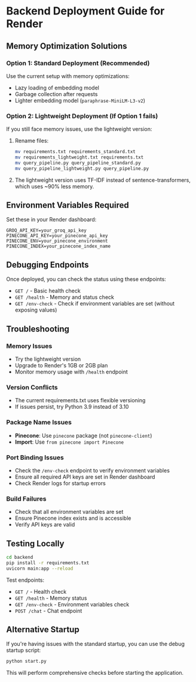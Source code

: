 # Backend Deployment Guide for Render

## Memory Optimization Solutions

### Option 1: Standard Deployment (Recommended)
Use the current setup with memory optimizations:
- Lazy loading of embedding model
- Garbage collection after requests
- Lighter embedding model (`paraphrase-MiniLM-L3-v2`)

### Option 2: Lightweight Deployment (If Option 1 fails)
If you still face memory issues, use the lightweight version:

1. Rename files:
   ```bash
   mv requirements.txt requirements_standard.txt
   mv requirements_lightweight.txt requirements.txt
   mv query_pipeline.py query_pipeline_standard.py
   mv query_pipeline_lightweight.py query_pipeline.py
   ```

2. The lightweight version uses TF-IDF instead of sentence-transformers, which uses ~90% less memory.

## Environment Variables Required

Set these in your Render dashboard:

```
GROQ_API_KEY=your_groq_api_key
PINECONE_API_KEY=your_pinecone_api_key
PINECONE_ENV=your_pinecone_environment
PINECONE_INDEX=your_pinecone_index_name
```

## Debugging Endpoints

Once deployed, you can check the status using these endpoints:

- `GET /` - Basic health check
- `GET /health` - Memory and status check
- `GET /env-check` - Check if environment variables are set (without exposing values)

## Troubleshooting

### Memory Issues
- Try the lightweight version
- Upgrade to Render's 1GB or 2GB plan
- Monitor memory usage with `/health` endpoint

### Version Conflicts
- The current requirements.txt uses flexible versioning
- If issues persist, try Python 3.9 instead of 3.10

### Package Name Issues
- **Pinecone**: Use `pinecone` package (not `pinecone-client`)
- **Import**: Use `from pinecone import Pinecone`

### Port Binding Issues
- Check the `/env-check` endpoint to verify environment variables
- Ensure all required API keys are set in Render dashboard
- Check Render logs for startup errors

### Build Failures
- Check that all environment variables are set
- Ensure Pinecone index exists and is accessible
- Verify API keys are valid

## Testing Locally

```bash
cd backend
pip install -r requirements.txt
uvicorn main:app --reload
```

Test endpoints:
- `GET /` - Health check
- `GET /health` - Memory status
- `GET /env-check` - Environment variables check
- `POST /chat` - Chat endpoint

## Alternative Startup

If you're having issues with the standard startup, you can use the debug startup script:

```bash
python start.py
```

This will perform comprehensive checks before starting the application. 